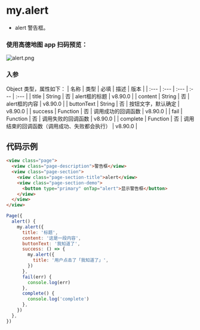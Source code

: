 # my.alert
- alert 警告框。
### 使用高德地图 app 扫码预览：
![alert.png](https://cache.amap.com/ecology/tool/miniapp/1563527036442.png)

### 入参
Object 类型，属性如下：
| 名称 | 类型 | 必填 | 描述 | 版本 |
| :--- | :--- | :--- | :--- | :--- |
| title | String | 否 | alert框的标题 | v8.90.0 |
| content | String | 否 | alert框的内容 | v8.90.0 |
| buttonText | String | 否 | 按钮文字，默认确定 | v8.90.0 |
| success | Function | 否 | 调用成功的回调函数 | v8.90.0 |
| fail | Function | 否 | 调用失败的回调函数 | v8.90.0 |
| complete | Function | 否 | 调用结束的回调函数（调用成功、失败都会执行） | v8.90.0 |

## 代码示例

```html
<view class="page">
  <view class="page-description">警告框</view>
  <view class="page-section">
    <view class="page-section-title">alert</view>
    <view class="page-section-demo">
      <button type="primary" onTap="alert">显示警告框</button>
    </view>
  </view>
</view>
```

```javascript
Page({
  alert() {
    my.alert({
      title: '标题',
      content: '这是一段内容',
      buttonText: '我知道了',
      success: () => {
        my.alert({
          title: '用户点击了「我知道了」',
        })
      },
      fail(err) {
        console.log(err)
      },
      complete() {
        console.log('complete')
      },
    })
  },
})
```
